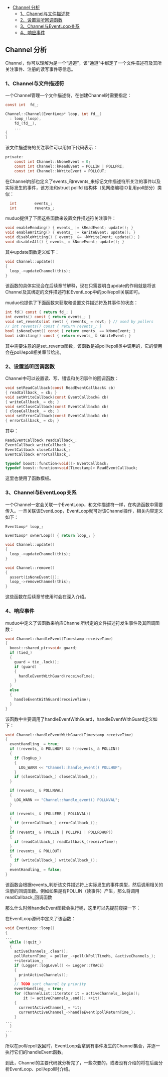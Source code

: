 <!-- START doctoc generated TOC please keep comment here to allow auto update -->
<!-- DON'T EDIT THIS SECTION, INSTEAD RE-RUN doctoc TO UPDATE -->

- [Channel 分析](#channel-%E5%88%86%E6%9E%90)
  - [1、Channel与文件描述符](#1channel%E4%B8%8E%E6%96%87%E4%BB%B6%E6%8F%8F%E8%BF%B0%E7%AC%A6)
  - [2、设置监听回调函数](#2%E8%AE%BE%E7%BD%AE%E7%9B%91%E5%90%AC%E5%9B%9E%E8%B0%83%E5%87%BD%E6%95%B0)
  - [3、Channel与EventLoop关系](#3channel%E4%B8%8Eeventloop%E5%85%B3%E7%B3%BB)
  - [4、响应事件](#4%E5%93%8D%E5%BA%94%E4%BA%8B%E4%BB%B6)

<!-- END doctoc generated TOC please keep comment here to allow auto update -->

## Channel 分析

Channel，你可以理解为是一个“通道”，该“通道”中绑定了一个文件描述符及其所关注事件、注册的读写事件等信息。

### 1、Channel与文件描述符

一个Channel管理一个文件描述符，在创建Channel时需要指定：
```c
const int  fd_;

Channel::Channel(EventLoop* loop, int fd__)
  : loop_(loop),
    fd_(fd__),
    ...
{
}
```
该文件描述符的关注事件可以用如下代码表示：
```c
private:
    const int Channel::kNoneEvent = 0;
    const int Channel::kReadEvent = POLLIN | POLLPRI;
    const int Channel::kWriteEvent = POLLOUT;
```
在Channel内部也定义了events_和revents_来标记文件描述符所关注的事件以及实际发生的事件，该方法和struct pollfd 结构体（见网络编程IO复用poll部分）类似：
```c
  int        events_;
  int        revents_;
```
muduo提供了下面这些函数来设置文件描述符关注事件：
```c
void enableReading() { events_ |= kReadEvent; update(); }
void enableWriting() { events_ |= kWriteEvent; update(); }
void disableWriting() { events_ &= ~kWriteEvent; update(); }
void disableAll() { events_ = kNoneEvent; update(); }
```
其中update函数定义如下：
```c
void Channel::update()
{
  loop_->updateChannel(this);
}
```
该函数的具体实现会在后续章节解释，现在只需要明白update的作用就是将该Channel及其绑定的文件描述符和EventLoop中的poll/epoll关联即可。

muduo也提供了下面函数来获取和设置文件描述符及其事件的状态：
```c
int fd() const { return fd_; }
int events() const { return events_; }
void set_revents(int revt) { revents_ = revt; } // used by pollers
// int revents() const { return revents_; }
bool isNoneEvent() const { return events_ == kNoneEvent; }
bool isWriting() const { return events_ & kWriteEvent; }
```
其中需要注意的是set_revents函数，该函数是被poll/epoll类中调用的，它的使用会在poll/epoll相关章节给出。

### 2、设置监听回调函数

Channel中可以设置读、写、错误和关闭事件的回调函数：

```c
void setReadCallback(const ReadEventCallback& cb)
{ readCallback_ = cb; }
void setWriteCallback(const EventCallback& cb)
{ writeCallback_ = cb; }
void setCloseCallback(const EventCallback& cb)
{ closeCallback_ = cb; }
void setErrorCallback(const EventCallback& cb)
{ errorCallback_ = cb; }
```
其中：
```c
ReadEventCallback readCallback_;
EventCallback writeCallback_;
EventCallback closeCallback_;
EventCallback errorCallback_;

typedef boost::function<void()> EventCallback;
typedef boost::function<void(Timestamp)> ReadEventCallback;
```
这里也使用了函数模板。

### 3、Channel与EventLoop关系

一个Channel一定会关联一个EventLoop，和文件描述符一样，在构造函数中需要传入。一旦关联该EventLoop，EventLoop就可对该Channel操作，相关内容定义如下：

```c
EventLoop* loop_;

EventLoop* ownerLoop() { return loop_; }

void Channel::update()
{
  loop_->updateChannel(this);
}

void Channel::remove()
{
  assert(isNoneEvent());
  loop_->removeChannel(this);
}
```
这些函数在后续章节使用时会在深入介绍。

### 4、响应事件

muduo中定义了该函数来响应Channel所绑定的文件描述符发生事件及其回调函数：
```c
void Channel::handleEvent(Timestamp receiveTime)
{
  boost::shared_ptr<void> guard;
  if (tied_)
  {
    guard = tie_.lock();
    if (guard)
    {
      handleEventWithGuard(receiveTime);
    }
  }
  else
  {
    handleEventWithGuard(receiveTime);
  }
}
```
该函数中主要调用了handleEventWithGuard，handleEventWithGuard定义如下：

```c
void Channel::handleEventWithGuard(Timestamp receiveTime)
{
  eventHandling_ = true;
  if ((revents_ & POLLHUP) && !(revents_ & POLLIN))
  {
    if (logHup_)
    {
      LOG_WARN << "Channel::handle_event() POLLHUP";
    }
    if (closeCallback_) closeCallback_();
  }

  if (revents_ & POLLNVAL)
  {
    LOG_WARN << "Channel::handle_event() POLLNVAL";
  }

  if (revents_ & (POLLERR | POLLNVAL))
  {
    if (errorCallback_) errorCallback_();
  }
  if (revents_ & (POLLIN | POLLPRI | POLLRDHUP))
  {
    if (readCallback_) readCallback_(receiveTime);
  }
  if (revents_ & POLLOUT)
  {
    if (writeCallback_) writeCallback_();
  }
  eventHandling_ = false;
}
```
该函数会根据revents_判断该文件描述符上实际发生的事件类型，然后调用相关的注册的回调函数。例如如果是有POLLIN（读事件）产生，那么将调用readCallback_回调函数

那么什么时候handleEvent函数会执行呢，这里可以先提前窥探一下：

在EventLoop源码中定义了该函数：
```c
void EventLoop::loop()
{
...
  while (!quit_)
  {
    activeChannels_.clear();
    pollReturnTime_ = poller_->poll(kPollTimeMs, &activeChannels_);
    ++iteration_;
    if (Logger::logLevel() <= Logger::TRACE)
    {
      printActiveChannels();
    }
    // TODO sort channel by priority
    eventHandling_ = true;
    for (ChannelList::iterator it = activeChannels_.begin();
        it != activeChannels_.end(); ++it)
    {
      currentActiveChannel_ = *it;
      currentActiveChannel_->handleEvent(pollReturnTime_);
    }
...
  }
...
}
```

所以在poll/epoll返回时，EventLoop会拿到有事件发生的Channel集合，并逐一执行它们的handleEvent函数。

到此，Channel的主要代码就分析完了，一些次要的，或者没有介绍的将在后面分析EventLoop、poll/epoll时介绍。